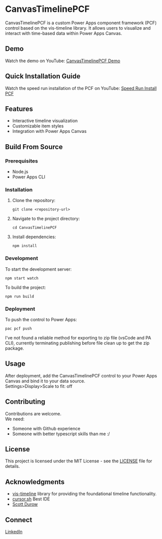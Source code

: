 # CanvasTimelinePCF

CanvasTimelinePCF is a custom Power Apps component framework (PCF) control based on the vis-timeline library. It allows users to visualize and interact with time-based data within Power Apps Canvas.

## Demo

Watch the demo on YouTube: [CanvasTimelinePCF Demo](https://youtu.be/7gNuLQXbtyo)

## Quick Installation Guide

Watch the speed run installation of the PCF on YouTube: [Speed Run Install PCF](https://youtu.be/s5nrKmNX5JI)

## Features

- Interactive timeline visualization
- Customizable item styles
- Integration with Power Apps Canvas

## Build From Source

### Prerequisites

- Node.js
- Power Apps CLI

### Installation

1. Clone the repository:
   ```
   git clone <repository-url>
   ```
2. Navigate to the project directory:
   ```
   cd CanvasTimelinePCF
   ```
3. Install dependencies:
   ```
   npm install
   ```

### Development

To start the development server:
```
npm start watch
```

To build the project:
```
npm run build
```

### Deployment

To push the control to Power Apps:
```
pac pcf push
```

I've not found a reliable method for exporting to zip file (vsCode and PA CLI), currently terminating publishing before file clean up to get the zip package.

## Usage

After deployment, add the CanvasTimelinePCF control to your Power Apps Canvas and bind it to your data source.<br>
Settings>Display>Scale to fit: off


## Contributing

Contributions are welcome. <br>
We need:<br>
- Someone with Github experience
- Someone with better typescript skills than me :/


## License

This project is licensed under the MIT License - see the [LICENSE](LICENSE) file for details.

## Acknowledgments

- [vis-timeline](https://visjs.github.io/vis-timeline/docs/timeline/) library for providing the foundational timeline functionality.
- [cursor.sh](https://cursor.sh/) Best IDE
- [Scott Durow](https://www.youtube.com/c/ScottDurow)

## Connect
[LinkedIn](www.linkedin.com/in/stephen-belli-7a9300a5)
